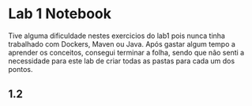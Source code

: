 # Lab 1 Notebook

Tive alguma dificuldade nestes exercicios do lab1 pois nunca tinha trabalhado com Dockers, Maven ou Java.
Após gastar algum tempo a aprender os conceitos, consegui terminar a folha,
sendo que não senti a necessidade para este lab de criar todas as pastas para cada um dos pontos.

## 1.2

